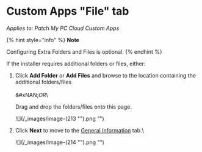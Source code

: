 # Custom Apps "File" tab

_Applies to: Patch My PC Cloud Custom Apps_

{% hint style="info" %}
**Note**

Configuring Extra Folders and Files is optional.
{% endhint %}

If the installer requires additional folders or files, either:

1.  Click **Add Folder** or **Add Files** and browse to the location containing the additional folders/files\
    \
    &#xNAN;_&#x4F;R_\


    Drag and drop the folders/files onto this page.



    ![](/_images/image-(213 "").png "")


2.  Click **Next** to move to the [General Information](custom-apps-general-information-tab.md) tab.\


    ![](/_images/image-(214 "").png "")
